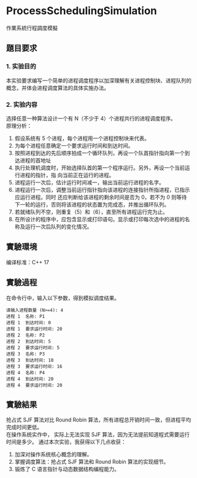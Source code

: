 # ProcessSchedulingSimulation
作業系統行程調度模擬

## 題目要求
### 1.	实验目的
 本实验要求编写一个简单的进程调度程序以加深理解有关进程控制块、进程队列的概念，并体会进程调度算法的具体实施办法。  

### 2.	实验内容
选择任意一种算法设计一个有 N（不少于 4）个进程共行的进程调度程序。  
原理分析：  
1. 假设系统有 5 个进程，每个进程用一个进程控制块来代表。  
2. 为每个进程任意确定一个要求运行时间和到达时间。  
3. 按照进程到达的先后顺序拍成一个循环队列，再设一个队首指针指向第一个到达进程的首地址  
4. 执行处理机调度时，开始选择队首的第一个程序运行。另外，再设一个当前运行进程的指针，指 向当前正在运行的进程。  
5. 进程运行一次后，估计运行时间减一，输出当前运行进程的名字。  
6. 进程运行一次后，调整当前运行指针指向该进程的连接指针所指进程，已指示应运行进程。同时 还应判断给该进程的剩余时间是否为 0，若不为 0 则等待下一轮的运行，否则将该进程的状态置为完成态，并推出循环队列。
7. 若就绪队列不空，则重复（5）和（6），直至所有进程运行完为止。  
8. 在所设计的程序中，应包含显示或打印语句。显示或打印每次选中的进程的名称及运行一次后队列的变化情况。  
## 實驗環境
 编译标准：C++ 17  

## 實驗過程
 在命令行中，输入以下参数，得到模拟调度结果。   
```
请输入进程数量 (N>=4): 4
进程 1  名称: P1
进程 1  到达时间: 0
进程 1  要求运行时间: 20
进程 2  名称: P2
进程 2  到达时间: 5
进程 2  要求运行时间: 5
进程 3  名称: P3
进程 3  到达时间: 10
进程 3  要求运行时间: 16
进程 4  名称: P4
进程 4  到达时间: 20
进程 4  要求运行时间: 20
```
 
## 實驗結果
抢占式 SJF 算法对比 Round  Robin 算法，所有进程总开销时间一致，但进程平均完成时间更低。  
在操作系统实作中， 实际上无法实现 SJF 算法，因为无法提前知道程式需要运行时间是多少。
通过本次实验，我获得以下几点收获：  
1. 加深对操作系统核心概念的理解。  
2. 掌握调度算法：抢占式 SJF 算法和 Round Robin 算法的实现细节。  
3. 锻炼了 C 语言指针与动态数据结构编程能力。  
